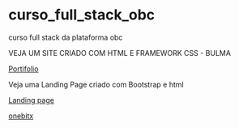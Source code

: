 # curso_full_stack_obc
curso full stack da plataforma obc


VEJA  UM SITE CRIADO COM HTML E FRAMEWORK CSS - BULMA 


<a href="https://sdias14.github.io/curso_full_stack_obc/css/bulma/criando%20portifolio/index.html"> Portifolio </a>

Veja uma Landing Page criado com Bootstrap e html 


<a href= "https://sdias14.github.io/curso_full_stack_obc/css/bootstrap/exerciciolanding/index.html"> Landing page </a>



<a href= "https://sdias14.github.io/curso_full_stack_obc/blob/main/css/bootstrap/projetoonebitx/index.html"> onebitx </a>
                                            
                                            
